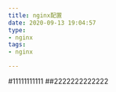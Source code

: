 ```yaml
---
title: nginx配置
date: 2020-09-13 19:04:57
type: 
- nginx
tags: 
- nginx

---
```

#11111111111
##2222222222222